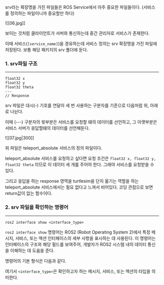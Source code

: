 srv라는 확장명을 가진 파일들은 ROS Service에서 아주 중요한 파일들이다. (서비스를 정의하는 파일이니까 중요할만 하다)

![[06.jpg]]

보이는 것처럼 클라이언트가 서버와 통신하는데 중간 관리자로 서비스가 존재한다.

이때 서비스(`[service_name]`)을 경유하는데 서비스 정의는 srv 확장명을 가진 파일에 저장된다. 보통 해당 패키지의 srv 폴더에 둔다.

### 1. srv파일 구조
---
```
float32 x
float32 y
float32 theta
---
// Response
```

srv 파일은 대시(-) 기호를 연달아 세 번 사용하는 구분자를 기준으로 다음처럼 위, 아래로 나뉜다. 

이때 (---) 구분자의 윗부분은 서비스를 요청할 떄의 데이터를 선언하고, 그 아랫부분은 서비스 서버가 응답할떄의 데이터를 선언해둔다.

![[07.jpg|300]]

위 파일은 teleport_absolute 서비스의 정의 파일이다.

teleport_absolute 서비스를 요청하고 싶다면 요청 조건은 `float32 x, float32 y, float32 theta` 이므로 이 데이터 세 개를 주어야 한다. 그래야 서비스를 요청받을 수 있다. 

그리고 응답을 하는 response 영역을 turtlesim을 단지 옮기는 역할을 하는 teleport_absolute 서비스에서는 필요 없다고 느껴서 비어있다. 코딩 관점으로 보면 return값이 없는 함수이다. 


### 2. srv 파일을 확인하는 명령어
---
```
ros2 interface show <interface_type>
```

`ros2 interface show` 명령어는 ROS2 (Robot Operating System 2)에서 특정 메시지, 서비스, 또는 액션 인터페이스의 세부 사항을 표시하는 데 사용된다. 이 명령어는 인터페이스의 구조와 해당 필드를 보여주어, 개발자가 ROS2 시스템 내의 데이터 통신을 이해하는 데 도움을 준다.

명령어의 기본 형식은 다음과 같다.

여기서 `<interface_type>`은 확인하고자 하는 메시지, 서비스, 또는 액션의 타입을 의미한다. 


